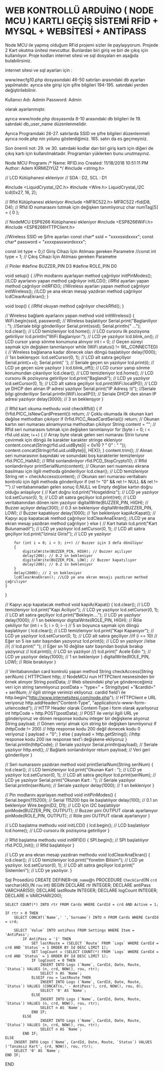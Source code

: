 # WEB KONTROLLÜ ARDUİNO ( NODE MCU ) KARTLI GEÇİŞ SİSTEMİ RFİD + MYSQL + WEBSİTESİ + ANTİPASS

Node MCU ile yapmış olduğum RFid projemi sizler ile paylaşıyorum. Projede 2 Kart okutma ünitesi mevcuttur. Bunlardan biri giriş ve biri de çıkış için kullanılıyor. Proje kodları internet sitesi ve sql dosyaları en aşağıda bulabilirsiniz.

internet sitesi ve sql ayarları için :

www/ewcfg10.php dosyasındaki 46-50 satırları arasındaki db ayarları yapılmalıdır.
ayrıca site girişi için şifre bilgileri 194-195. satırdaki yerden değiştirilebilinir.

Kullanıcı Adı: Admin
Password: Admin

olarak ayarlanmıştır.

ayrıca www/node.php dosyasında 8-10 arasındaki db bilgileri ile
19. satırdaki db_user_name düzenlenmelidir.

 

Ayrıca Programdaki 26-27. satırlarda SSID ve şifre bilgileri düzenlenmeli ayrıca node.php nin yolunu gösterdiğimiz. 165. satırı da es geçmeyiniz.

Son önemli not: 29. ve 30. satırdaki kodlar dan biri giriş kartı için diğeri de çıkış kartı için kullanılmaktadır. Programları yüklerken bunu unutmayınız.

 Node MCU Programı
/*
Name:    RFID.ino
Created: 11/18/2018 10:51:11 PM
Author:  Adem KIRMIZIYÜZ
*/
#include <string.h>

// LCD Kütüphanesi ekleniyor
// SDA : D2, SCL : D1

#include <LiquidCrystal_I2C.h>
#include <Wire.h>
LiquidCrystal_I2C lcd(0x27, 16, 2);

// RfId Kütüphanesi ekleniyor
#include <MFRC522.h>
MFRC522 rfid(D8, D4);
// RfId ID numarasını tutmak için değişken tanımlıyoruz
char numTag[5] = { 0 };

// NodeMCU ESP8266 Kütüphanesi ekleniyor
#include <ESP8266WiFi.h>
#include <ESP8266HTTPClient.h>

//Wireless SSID ve Şifre ayarları
const char* ssid = "xxxxssidxxxx";
const char* password = "xxxxpasswordxxxx";

const int type = 0;// Giriş Cihazı İçin Atılması gereken Parametre
//const int type = 1; // Çıkış Cihazı İçin Atılması gereken Parametre

// Pinler
#define BUZZER_PIN D3
#define ROLE_PIN D0

void setup() {
	//Pin modlarını ayarlayan method çağrılıyor
	initPinModes();
	//LCD ayarlarını yapan method çağrılıyor
	initLCD();
	//RfId ayarları yapan method çağrılıyor
	initRFID();
	//Wireless ayarları yapan method çağrılıyor
	initWireless();
	//LCD ye ana ekran mesajı yazdıran method çağrılıyor
	lcdClearAnaEkran();
}

void loop() {
	//RfId okuyan method çağrılıyor
	checkRfId();
}


// Wireless bağlantı ayarlarını yapan method
void initWireless() {
	WiFi.begin(ssid, password); // Wireless başlatılıyor
	Serial.print("Baglaniliyor :  "); //Seriale bilgi gönderiliyor
	Serial.print(ssid); Serial.println(" ...");
	lcd.clear(); // LCD temizleniyor
	lcd.home(); // LCD cursoru ilk pozisyona getiriliyor
	lcd.println("WiFi Baglaniyor:"); // LCD ye yazılıyor
	lcd.blink_on(); // LCD cursor yanıp sönme konumuna alınıyor 
	int i = 0; // Geçen süreyi saymak için değişken tanımlanıyor
	while (WiFi.status() != WL_CONNECTED) { // Wireless bağlanana kadar dönecek olan döngü başlatılıyor
		delay(1000); // 1sn beklenşyor.
		lcd.setCursor(0, 1); // LCD alt satıra geçiliyor
		Serial.print(++i); Serial.print(' '); // Seriale geçen sn yazılıyor
		lcd.print(i); // LCD ye geçen süre yazılıyor
	}
	lcd.blink_off(); // LCD cursor yanıp sönme konumundan çıkarılıyor 
	lcd.clear(); // LCD temizleniyor
	lcd.home(); // LCD cursoru ilk pozisyona getiriliyor
	lcd.print("Baglandi"); // LCD ye yazılıyor
	lcd.setCursor(0, 1); // LCD alt satıra geçiliyor
	lcd.print(WiFi.localIP()); // LCD ye DHCP den alınan IP adresi yazılıyor
	Serial.print("IP Adresş :\t"); //Seriale bilgi gönderiliyor
	Serial.println(WiFi.localIP()); // Seriale DHCP den alınan IP adresi yazılıyor
	delay(3000); // 3 sn beklenşyor
}


// RfId kart okuma methodu
void checkRfId()
{
	if (!rfid.PICC_IsNewCardPresent()) return; // Çoklu okumada ilk okunan kart değilse methodtan çıkılıyor
	if (!rfid.PICC_ReadCardSerial()) return; // Okunan kartın seri numarası alınamıyorsa methodtan çıkılıyor
	String content = ""; // RfId seri numarasını tutmak için değişken tanımlanıyor
	for (byte i = 0; i < rfid.uid.size; i++) { // Array byte olarak gelen seri numarası Strin turune çevirmek için döngü ile karakter karakter stringe ekleniyor
		content.concat(String(rfid.uid.uidByte[i] < 0x10 ? " 0" : " "));
		content.concat(String(rfid.uid.uidByte[i], HEX));
	}
	content.trim(); // Alınan seri numarasının başındaki ve sonundaki boş karakterler temizleniyor
	rfid.PICC_HaltA(); // RfId sonlandırılıyor
	rfid.PCD_StopCrypto1(); // RfId sonlandırılıyor
	printSerialNum(content); // Okunan seri nuamrası ekrana basılması için ilgili methoda gönderiliyor
	lcd.clear(); // LCD temizleniyor
	String ret = checkAccess(content); // Okunan seri numarası veritabanı kontrolü için ilgili methoda gönderiliyor
	if (ret != "0" && ret != NULL && ret != "") // veritabanınadan gelen sonuç 0,NULL ve Empty değilse kartın doğru olduğu anlaşılıyor
	{
		// Kart doğru
		lcd.print("Hosgeldiniz"); // LCD ye yazılıyor
		lcd.setCursor(0, 1); // LCD alt satıra geçiliyor
		lcd.print(ret); // LCD veritabanından dönen isim yazılıyor
		digitalWrite(BUZZER_PIN, HIGH); // Buzzer açılıyor
		delay(300); // 0.3 sn bekleniyor
		digitalWrite(BUZZER_PIN, LOW); // Buzzer kapatılıyor
		delay(1000); // 1sn bekleniyor
		kapiAcKapat(); // Kapıyı açıp kapatacak method çağrılıyor
		lcdClearAnaEkran(); //LCD ye ana ekran mesajı yazdıran method çağrılıyor
	}
	else {
		// Kart hatalı
		lcd.print("Kart Bulunamadi!"); // LCD ye yazılıyor
		lcd.setCursor(0, 1); // LCD alt satıra geçiliyor
		lcd.print("Izinsiz Giris!"); // LCD ye yazılıyor

		for (int i = 0; i < 3; i++) // Buzzer için 3 defa dönülüyor
		{
			digitalWrite(BUZZER_PIN, HIGH); // Buzzer açılıyor
			delay(200); // 0.2 sn bekleniyor
			digitalWrite(BUZZER_PIN, LOW); // Buzzer kapatılıyor
			delay(200); // 0.2 sn bekleniyor
		}
		delay(2000); // 2 sn bekleniyor
		lcdClearAnaEkran(); //LCD ye ana ekran mesajı yazdıran method çağrılıyor
	}
}


// Kapıyı açıp kapatacak method
void kapiAcKapat()
{
	lcd.clear(); // LCD temizleniyor
	lcd.print("Kapi Aciliyor"); // LCD ye yazılıyor
	lcd.setCursor(0, 1); // LCD alt satıra geçiliyor
	lcd.print("Bekleyin...."); // LCD ye yazılıyor
	delay(1000); // 1 sn bekleniyor
	digitalWrite(ROLE_PIN, HIGH); // Röle çekiliyor
	for (int i = 5; i > 0; i--) // 5 sn boyunca saymak için döngü başlatılıyor
	{
		lcd.clear(); // LCD temizleniyor
		lcd.print("Kapi Kapaniyor"); // LCD ye yazılıyor
		lcd.setCursor(0, 1); // LCD alt satıra geçiliyor
		//if (i == 10) // Eğer sn 5 ise satır başından yazıyoruz
			lcd.print(i); // LCD sn yazılıyor
		//else
		//{
		//	lcd.print(" "); // Eğer sn 10 değilse satır başından boşluk bırakıp yazıyoruz
		//	lcd.print(i); // LCD sn yazılıyor
		//}
		lcd.print(" Acele Edin "); // LCD ye yazılıyor
		delay(1000); // 1 sn bekleniyor
	}
	digitalWrite(ROLE_PIN, LOW); // Röle bırakılıyor
}


// Veritabanından card kontrolü yapan method
String checkAccess(String seriNum)
{
	HTTPClient http; // NodeMCU nun HTTPClient nesnesinden bir örnek alınıyor
	String postData; // Web sitesindeki php'ye göndereceğimiz veri için string tanımlıyoruz
	postData = "type=" + String(type) +"&cardid=" + seriNum; // ilgili stringe verimizi ekliyoruz. cardid field'i ile
	http.begin("http://www.internetsitesi.com/node.php"); // HTTPClient e URL veriyoruz
	http.addHeader("Content-Type", "application/x-www-form-urlencoded"); // HTTP Header olarak Content-Type i form olarak ayarlıyoruz
	int httpCode = http.POST(postData); // POST ile veriyi ilgili URL ye gönderiyoruz ve dönen response kodunu integer bir değişkene alıyoruz
	String payload; // Dönen veriyi almak için string bir değişken tanımlıyoruz
	if (httpCode != 200) // http response kodu 200 değil donecek kodu 0 veriyoruz
	{
		payload = "0";
	}
	else {
		payload = http.getString(); //http response kodu 200 ise response text'i değişkene ekliyoruz
	}
	Serial.println(httpCode); // Seriale yazılıyor
	Serial.println(payload); // Seriale yazılıyor
	http.end();	// Bağlantı sonlandırılıyor
	return payload; // Veri geri gönderiliyor
}


// Seri numarasını yazdıran method
void printSerialNum(String seriNum)
{
	lcd.clear(); // LCD temizleniyor
	lcd.print("Okunan Kart : "); // LCD ye yazılıyor
	lcd.setCursor(0, 1); // LCD alt satıra geçiliyor
	lcd.print(seriNum); // LCD ye yazılıyor
	Serial.print("Okunan Kart : "); // Seriale yazılıyor
	Serial.println(seriNum); // Seriale yazılıyor
	delay(1000); // 1 sn bekleniyor
}


// Pin modlarını ayarlayan method
void initPinModes()
{
	Serial.begin(115200); // Serial 115200 bps ile başlatılıyor
	delay(100); // 0.1 sn bekleniyor
	Wire.begin(D2, D1); // LCD için I2C başlatılıyor
	pinMode(BUZZER_PIN, OUTPUT); // Buzzer pini OUTPUT olarak ayarlanıyor
	pinMode(ROLE_PIN, OUTPUT); // Röle pini OUTPUT olarak ayarlanıyor
}


// LCD başlatma methodu
void initLCD()
{
	lcd.begin(); // LCD başlatılıyor
	lcd.home(); // LCD cursoru ilk pozisyona getiriliyor
}


// RfId başlatma methodu
void initRFID()
{
	SPI.begin(); // SPI başlatılıyor
	rfid.PCD_Init(); // RfId başlatılıyor
}


// LCD ye ana ekran mesajı yazdıran methodu
void lcdClearAnaEkran()
{
	lcd.clear(); // LCD temizleniyor
	lcd.print("Yonetim Bilisim"); // LCD ye yazılıyor.
	lcd.setCursor(0, 1); // LCD alt satıra geçiliyor
	lcd.print("   Sistemleri"); // LCD ye yazılıyor.
}
 

Sql Prosedürü
CREATE DEFINER=`DB_name`@`%` PROCEDURE `CheckCard`(IN `crd` varchar(40),IN `rou` int)
BEGIN
	DECLARE rtr INTEGER;
	DECLARE antiPass VARCHAR(50);
  DECLARE lastRoute INTEGER;
	DECLARE logCount INTEGER;
	DECLARE n VARCHAR(200);

	SELECT COUNT(*) INTO rtr FROM Cards WHERE CardId = crd AND Active = 1;
	
	IF rtr > 0 THEN
		SELECT CONCAT(`Name`,' ',`Surname`) INTO n FROM Cards WHERE CardId = crd;

		SELECT `Value` INTO antiPass FROM Settings WHERE Item = 'AntiPass';
			IF AntiPass = '1' THEN
				SET lastRoute = (SELECT `Route` FROM `Logs` WHERE CardId = crd AND `Status` = 1 ORDER BY Id DESC LIMIT 1);
				SET logCount = (SELECT COUNT(*) FROM `Logs` WHERE CardId = crd AND `Status` = 1 ORDER BY Id DESC LIMIT 1);
				IF logCount = 0 THEN
					INSERT INTO Logs (`Name`, CardId, Date, Route, `Status`) VALUES (n, crd, NOW(), rou, rtr);
					SELECT n AS `Name`;
				ELSEIF rou = lastRoute THEN
					INSERT INTO Logs (`Name`, CardId, Date, Route, `Status`) VALUES (CONCAT(n,' - AntiPass'), crd, NOW(), rou, 0);
					SELECT '0' AS `Name`;
				ELSE
					INSERT INTO Logs (`Name`, CardId, Date, Route, `Status`) VALUES (n, crd, NOW(), rou, rtr);
					SELECT n AS `Name`;
				END IF;
			ELSE
					INSERT INTO Logs (`Name`, CardId, Date, Route, `Status`) VALUES (n, crd, NOW(), rou, rtr);
					SELECT n AS `Name`;
			END IF;
	ELSE
		INSERT INTO Logs (`Name`, CardId, Date, Route, `Status`) VALUES ('Tanımsız Kart', crd, NOW(), rou, rtr);
		SELECT '0' AS `Name`;
	END IF;
END
